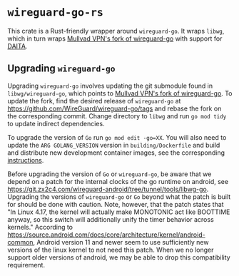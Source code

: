 # `wireguard-go-rs`

This crate is a Rust-friendly wrapper around `wireguard-go`. It wraps `libwg`, which in turn wraps
[Mullvad VPN's fork of wireguard-go](https://github.com/mullvad/wireguard-go) with support for
[DAITA](https://mullvad.net/blog/introducing-defense-against-ai-guided-traffic-analysis-daita).

## Upgrading `wireguard-go`

Upgrading `wireguard-go` involves updating the git submodule found in `libwg/wireguard-go`,
which points to [Mullvad VPN's fork of wireguard-go](https://github.com/mullvad/wireguard-go).
To update the fork, find the desired release of `wireguard-go` at
<https://github.com/WireGuard/wireguard-go/tags> and rebase the fork on the corresponding commit.
Change directory to `libwg` and run `go mod tidy` to update indirect dependencies.

To upgrade the version of `Go` run `go mod edit -go=XX`. You will also need to update the
`ARG GOLANG_VERSION` version in `building/Dockerfile` and build and distribute new development
container images, see the corresponding [instructions](../building/README.md).

Before upgrading the version of `Go` or `wireguard-go`, be aware that we depend on a patch for the
internal clocks of the go runtime on android,
see <https://git.zx2c4.com/wireguard-android/tree/tunnel/tools/libwg-go>. Upgrading the versions of
`wireguard-go` or `Go` beyond what the patch is built for should be done with caution. Note, however,
that the patch states that "In Linux 4.17, the kernel will actually make MONOTONIC act like BOOTTIME
anyway, so this switch will additionally unify the timer behavior across kernels." According to
<https://source.android.com/docs/core/architecture/kernel/android-common>, Android version 11 and
newer seem to use sufficiently new versions of the linux kernel to not need this patch. When we no
longer support older versions of android, we may be able to drop this compatibility requirement.

